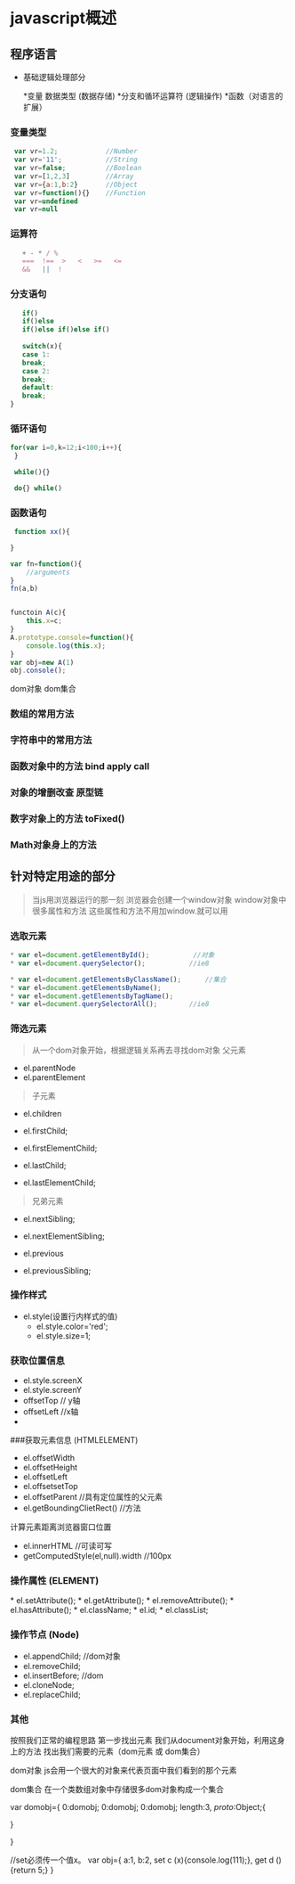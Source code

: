 # javascript概述
 
## 程序语言

* 基础逻辑处理部分

  *变量 数据类型  (数据存储)
  *分支和循环运算符    (逻辑操作)
  *函数（对语言的扩展）

### 变量类型
  ```javascript
   var vr=1.2;            //Number
   var vr='11';           //String
   var vr=false;          //Boolean
   var vr=[1,2,3]         //Array
   var vr={a:1,b:2}       //Object
   var vr=function(){}    //Function
   var vr=undefined
   var vr=null
```   

### 运算符
```javascript
   + - * / %
   ===  !==  >   <   >=   <=
   &&   ||  !
```

###  分支语句
```javascript
   if()
   if()else
   if()else if()else if()
    
   switch(x){
   case 1:
   break;
   case 2:
   break;
   default:
   break;
}
```


###  循环语句
```javascript
for(var i=0,k=12;i<100;i++){
 } 

 while(){}

 do{} while()
```

### 函数语句
```javascript
 function xx(){

}

var fn=function(){
	//arguments
}
fn(a,b) 


functoin A(c){
	this.x=c;
}
A.prototype.console=function(){
	console.log(this.x);
}
var obj=new A(1)
obj.console();

```   


dom对象   dom集合

### 数组的常用方法
### 字符串中的常用方法
### 函数对象中的方法    bind apply call
### 对象的增删改查 原型链
### 数字对象上的方法     toFixed()
### Math对象身上的方法



##  针对特定用途的部分

> 当js用浏览器运行的那一刻
> 浏览器会创建一个window对象
> window对象中很多属性和方法
> 这些属性和方法不用加window.就可以用


### 选取元素
```javascript
* var el=document.getElementById();           //对象
* var el=document.querySelector();           //ie8   

* var el=document.getElementsByClassName();      //集合
* var el=document.getElementsByName();
* var el=document.getElementsByTagName();
* var el=document.querySelectorAll();        //ie8
```

### 筛选元素

>从一个dom对象开始，根据逻辑关系再去寻找dom对象
>父元素
* el.parentNode
* el.parentElement


>子元素
* el.children
* el.firstChild;
* el.firstElementChild;

* el.lastChild;  
* el.lastElementChild;

>兄弟元素
* el.nextSibling;
* el.nextElementSibling;

* el.previous
* el.previousSibling;

### 操作样式
* el.style(设置行内样式的值)
   * el.style.color='red';      
   * el.style.size=1;

### 获取位置信息
* el.style.screenX
* el.style.screenY
*  offsetTop         // y轴
*  offsetLeft        //x轴
*  


###获取元素信息        (HTMLELEMENT)
* el.offsetWidth
* el.offsetHeight
* el.offsetLeft
* el.offsetsetTop
* el.offsetParent              //具有定位属性的父元素
* el.getBoundingClietRect()    //方法  

计算元素距离浏览器窗口位置
* el.innerHTML                 //可读可写
* getComputedStyle(el,null).width   //100px

### 操作属性           (ELEMENT)
<div class="a" id="1"></div>
* el.setAttribute();
* el.getAttribute();
* el.removeAttribute();
* el.hasAttribute();
* el.className;
* el.id;
* el.classList;

### 操作节点  (Node)
* el.appendChild;      //dom对象
* el.removeChild;
* el.insertBefore;      //dom
* el.cloneNode;
* el.replaceChild;





### 其他


按照我们正常的编程思路
第一步找出元素
我们从document对象开始，利用这身上的方法
找出我们需要的元素（dom元素 或 dom集合）





dom对象
js会用一个很大的对象来代表页面中我们看到的那个元素

dom集合
在一个类数组对象中存储很多dom对象构成一个集合

var domobj={
  0:domobj;
  0:domobj;
  0:domobj;
  length:3,
  _proto_:Object;{
      
}

}


//set必须传一个值x。
var obj={
  a:1,
  b:2,
  set c (x){console.log(111);},
  get d (){return 5;}
}